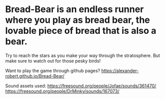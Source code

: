 # Bread-Bear is an endless runner where you play as bread bear, the lovable piece of bread that is also a bear. 
Try to reach the stars as you make your way through the stratosphere.
But make sure to watch out for those pesky birds!

Want to play the game through github pages?
https://alexander-robert.github.io/Bread-Bear/

Sound assets used:
https://freesound.org/people/Jofae/sounds/361470/
https://freesound.org/people/DrMinky/sounds/167073/
